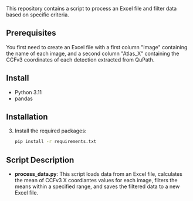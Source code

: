 This repository contains a script to process an Excel file and filter data based on specific criteria.

## Prerequisites

You first need to create an Excel file with a first column "Image" containing the name of each image, and a second column "Atlas_X" containing the CCFv3 coordinates of each detection extracted from QuPath.

## Install

- Python 3.11
- pandas

## Installation

3. Install the required packages:
    ```sh
    pip install -r requirements.txt
    ```
    
## Script Description

- **process_data.py**: This script loads data from an Excel file, calculates the mean of CCFv3 X coordiantes values for each image, filters the means within a specified range, and saves the filtered data to a new Excel file.
